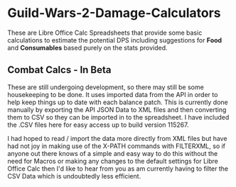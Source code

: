 # Guild-Wars-2-Damage-Calculators
These are Libre Office Calc Spreadsheets that provide some basic calculations to estimate the potential DPS including suggestions for **Food** and **Consumables** based purely on the stats provided.

## Combat Calcs - In Beta

These are still undergoing development, so there may still be some housekeeping to be done. It uses imported data from the API in order to help keep things up to date with each balance patch. This is currently done manually by exporting the API JSON Data to XML files and then converting them to CSV so they can be imported in to the spreadsheet. I have included the .CSV files here for easy access up to build version 115267.

I had hoped to read / import the data more directly from XML files but have had not joy in making use of the X-PATH commands with FILTERXML, so if anyone out there knows of a simple and easy way to do this without the need for Macros or making any changes to the default settings for Libre Office Calc then I'd like to hear from you as am currently having to filter the CSV Data which is undoubtedly less efficient.
